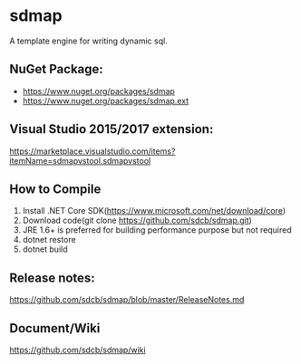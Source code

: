 # sdmap
A template engine for writing dynamic sql.

## NuGet Package:
* https://www.nuget.org/packages/sdmap
* https://www.nuget.org/packages/sdmap.ext

## Visual Studio 2015/2017 extension:
https://marketplace.visualstudio.com/items?itemName=sdmapvstool.sdmapvstool

## How to Compile
1. Install .NET Core SDK(https://www.microsoft.com/net/download/core)
2. Download code(git clone https://github.com/sdcb/sdmap.git)
3. JRE 1.6+ is preferred for building performance purpose but not required
4. dotnet restore
5. dotnet build

## Release notes: 
https://github.com/sdcb/sdmap/blob/master/ReleaseNotes.md

## Document/Wiki
https://github.com/sdcb/sdmap/wiki
